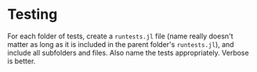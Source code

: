 # Testing

For each folder of tests, create a `runtests.jl` file (name really doesn't matter as long as it is included in the parent folder's `runtests.jl`), and include all subfolders and files. Also name the tests appropriately. Verbose is better.